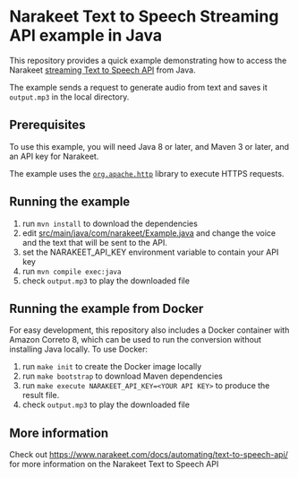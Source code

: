 # Narakeet Text to Speech Streaming API example in Java

This repository provides a quick example demonstrating how to access the Narakeet [streaming Text to Speech API](https://www.narakeet.com/docs/automating/text-to-speech-api/) from Java. 

The example sends a request to generate audio from text and saves it `output.mp3` in the local directory.

## Prerequisites

To use this example, you will need Java 8 or later, and Maven 3 or later, and an API key for Narakeet.

The example uses the [`org.apache.http`](https://hc.apache.org/) library to execute HTTPS requests.

## Running the example

1. run `mvn install` to download the dependencies
2. edit [src/main/java/com/narakeet/Example.java](src/main/java/com/narakeet/Example.java) and change the voice and the text that will be sent to the API.
3. set the NARAKEET_API_KEY environment variable to contain your API key
4. run `mvn compile exec:java`
5. check `output.mp3` to play the downloaded file

## Running the example from Docker

For easy development, this repository also includes a Docker container with Amazon Correto 8, which can be used to run the conversion without installing Java locally. To use Docker:

1. run `make init` to create the Docker image locally
2. run `make bootstrap` to download Maven dependencies
3. run `make execute NARAKEET_API_KEY=<YOUR API KEY>` to produce the result file.
4. check `output.mp3` to play the downloaded file


## More information

Check out https://www.narakeet.com/docs/automating/text-to-speech-api/ for more information on the Narakeet Text to Speech API
